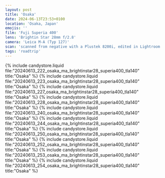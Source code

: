 ```yaml
---
layout: post
title: 'Osaka'
date: 2024-06-13T23:53+0100
location: 'Osaka, Japan'
emojis: ''
film: 'Fuji Superia 400'
lens: 'Brightin Star 28mm f/2.8'
camera: 'Leica M-A (Typ 127)'
scan: 'scanned from negative with a Plustek 8200i, edited in Lightroom'
tags: 'roadtrip'
---
```


{% include candystore.liquid file:"20240613_222_osaka_ma_brightinstar28_superia400_tla140" title:"Osaka" %}
{% include candystore.liquid file:"20240613_223_osaka_ma_brightinstar28_superia400_tla140" title:"Osaka" %}
{% include candystore.liquid file:"20240613_227_osaka_ma_brightinstar28_superia400_tla140" title:"Osaka" %}
{% include candystore.liquid file:"20240613_228_osaka_ma_brightinstar28_superia400_tla140" title:"Osaka" %}
{% include candystore.liquid file:"20240613_240_osaka_ma_brightinstar28_superia400_tla140" title:"Osaka" %}
{% include candystore.liquid file:"20240613_244_osaka_ma_brightinstar28_superia400_tla140" title:"Osaka" %}
{% include candystore.liquid file:"20240613_250_osaka_ma_brightinstar28_superia400_tla140" title:"Osaka" %}
{% include candystore.liquid file:"20240613_252_osaka_ma_brightinstar28_superia400_tla140" title:"Osaka" %}
{% include candystore.liquid file:"20240613_253_osaka_ma_brightinstar28_superia400_tla140" title:"Osaka" %}
{% include candystore.liquid file:"20240613_254_osaka_ma_brightinstar28_superia400_tla140" title:"Osaka" %}